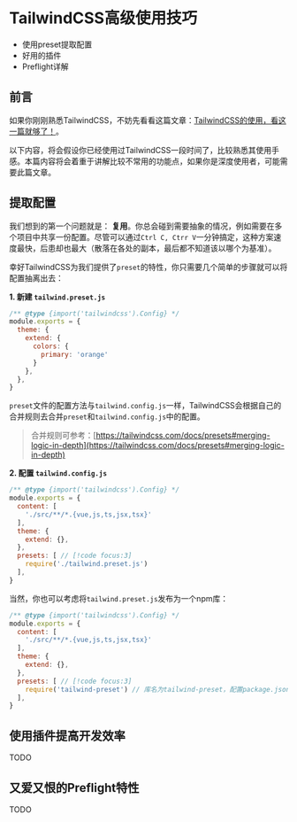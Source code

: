 
# TailwindCSS高级使用技巧

- 使用preset提取配置
- 好用的插件
- Preflight详解



## 前言

如果你刚刚熟悉TailwindCSS，不妨先看看这篇文章：[TailwindCSS的使用，看这一篇就够了！](./TailwindCSS%E4%BD%BF%E7%94%A8%E6%8A%80%E5%B7%A7.md)。

以下内容，将会假设你已经使用过TailwindCSS一段时间了，比较熟悉其使用手感。本篇内容将会着重于讲解比较不常用的功能点，如果你是深度使用者，可能需要此篇文章。

## 提取配置

我们想到的第一个问题就是： **复用**。你总会碰到需要抽象的情况，例如需要在多个项目中共享一份配置。尽管可以通过`Ctrl C, Ctrr V`一分钟搞定，这种方案速度最快，后患却也最大（散落在各处的副本，最后都不知道该以哪个为基准）。

幸好TailwindCSS为我们提供了`preset`的特性，你只需要几个简单的步骤就可以将配置抽离出去：

**1. 新建 `tailwind.preset.js`**

```js
/** @type {import('tailwindcss').Config} */
module.exports = {
  theme: {
    extend: {
      colors: {
        primary: 'orange'
      }
    },
  },
}
```

`preset`文件的配置方法与`tailwind.config.js`一样，TailwindCSS会根据自己的合并规则去合并`preset`和`tailwind.config.js`中的配置。

> 合并规则可参考：[https://tailwindcss.com/docs/presets#merging-logic-in-depth](https://tailwindcss.com/docs/presets#merging-logic-in-depth)

**2. 配置 `tailwind.config.js`**

```js
/** @type {import('tailwindcss').Config} */
module.exports = {
  content: [
    './src/**/*.{vue,js,ts,jsx,tsx}'
  ],
  theme: {
    extend: {},
  },
  presets: [ // [!code focus:3]
    require('./tailwind.preset.js')
  ],
}
```


当然，你也可以考虑将`tailwind.preset.js`发布为一个npm库：

```js
/** @type {import('tailwindcss').Config} */
module.exports = {
  content: [
    './src/**/*.{vue,js,ts,jsx,tsx}'
  ],
  theme: {
    extend: {},
  },
  presets: [ // [!code focus:3]
    require('tailwind-preset') // 库名为tailwind-preset，配置package.json中main字段为配置文件位置作为库的默认导出
  ],
}
```

## 使用插件提高开发效率

TODO

## 又爱又恨的Preflight特性

TODO
